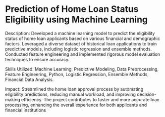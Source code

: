 # Prediction of Home Loan Status Eligibility using Machine Learning

Description: Developed a machine learning model to predict the eligibility status of home loan applicants based on various financial and demographic factors. Leveraged a diverse dataset of historical loan applications to train predictive models, including logistic regression and ensemble methods. Conducted feature engineering and implemented rigorous model evaluation techniques to ensure accuracy.

Skills Utilized: Machine Learning, Predictive Modeling, Data Preprocessing, Feature Engineering, Python, Logistic Regression, Ensemble Methods, Financial Data Analysis.

Impact: Streamlined the home loan approval process by automating eligibility predictions, reducing manual workload, and improving decision-making efficiency. The project contributes to faster and more accurate loan processing, enhancing the overall experience for both applicants and financial institutions
